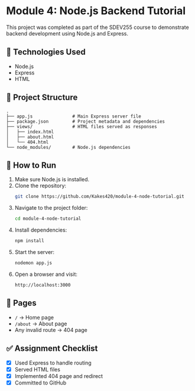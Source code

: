 # Module 4: Node.js Backend Tutorial

This project was completed as part of the SDEV255 course to demonstrate backend development using Node.js and Express.

## 🔧 Technologies Used

- Node.js
- Express
- HTML

## 📁 Project Structure

```
.
├── app.js               # Main Express server file
├── package.json         # Project metadata and dependencies
├── views/               # HTML files served as responses
│   ├── index.html
│   ├── about.html
│   └── 404.html
└── node_modules/        # Node.js dependencies
```

## 🚀 How to Run

1. Make sure Node.js is installed.
2. Clone the repository:
   ```bash
   git clone https://github.com/Kakes420/module-4-node-tutorial.git
   ```
3. Navigate to the project folder:
   ```bash
   cd module-4-node-tutorial
   ```
4. Install dependencies:
   ```bash
   npm install
   ```
5. Start the server:
   ```bash
   nodemon app.js
   ```
6. Open a browser and visit:
   ```
   http://localhost:3000
   ```

## 📄 Pages

- `/` → Home page
- `/about` → About page
- Any invalid route → 404 page

## ✅ Assignment Checklist

- [x] Used Express to handle routing
- [x] Served HTML files
- [x] Implemented 404 page and redirect
- [x] Committed to GitHub

